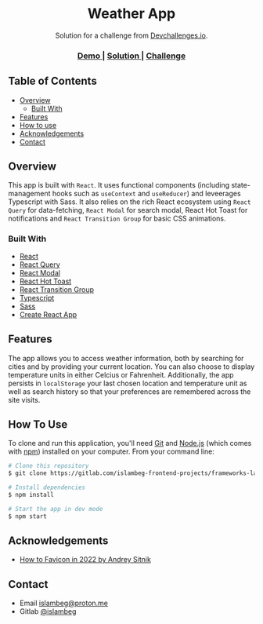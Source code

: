 <h1 align="center">Weather App</h1>

<div align="center">
   Solution for a challenge from  <a href="http://devchallenges.io" target="_blank">Devchallenges.io</a>.
</div>

<div align="center">
  <h3>
    <a href="https://weather.islambeg.me/">
      Demo
    </a>
    <span> | </span>
    <a href="https://gitlab.com/islambeg-frontend-projects/frameworks-land/weather-app">
      Solution
    </a>
    <span> | </span>
    <a href="https://devchallenges.io/challenges/mM1UIenRhK808W8qmLWv">
      Challenge
    </a>
  </h3>
</div>

## Table of Contents

- [Overview](#overview)
  - [Built With](#built-with)
- [Features](#features)
- [How to use](#how-to-use)
- [Acknowledgements](#acknowledgements)
- [Contact](#contact)

## Overview

This app is built with `React`. It uses functional components (including state-management hooks such as `useContext` and `useReducer`) and leveerages Typescript with Sass. It also relies on the rich React ecosystem using `React Query` for data-fetching, `React Modal` for search modal, React Hot Toast for notifications and `React Transition Group` for basic CSS animations.

### Built With

- [React](https://reactjs.org/)
- [React Query](https://react-query-v3.tanstack.com/)
- [React Modal](https://reactcommunity.org/react-modal/)
- [React Hot Toast](https://react-hot-toast.com/)
- [React Transition Group](https://reactcommunity.org/react-transition-group/)
- [Typescript](https://www.typescriptlang.org/)
- [Sass](https://sass-lang.com/)
- [Create React App](https://create-react-app.dev/)

## Features

The app allows you to access weather information, both by searching for cities and by providing your current location. You can also choose to display temperature units in either Celcius or Fahrenheit. Additionally, the app persists in `localStorage` your last chosen location and temperature unit as well as search history so that your preferences are remembered across the site visits.

## How To Use

To clone and run this application, you'll need [Git](https://git-scm.com) and [Node.js](https://nodejs.org/en/download/) (which comes with [npm](http://npmjs.com)) installed on your computer. From your command line:

```bash
# Clone this repository
$ git clone https://gitlab.com/islambeg-frontend-projects/frameworks-land/weather-app

# Install dependencies
$ npm install

# Start the app in dev mode
$ npm start
```

## Acknowledgements

- [How to Favicon in 2022 by Andrey Sitnik](https://evilmartians.com/chronicles/how-to-favicon-in-2021-six-files-that-fit-most-needs)

## Contact

- Email islambeg@proton.me
- Gitlab [@islambeg](https://gitlab.com/islambeg)
